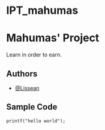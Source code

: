 # IPT_mahumas

# Mahumas' Project
Learn in order to earn.

## Authors
 - [@Lissean](https://github.com/Lissean)
 
 ## Sample Code 
 
```
printf("hello world");
```
